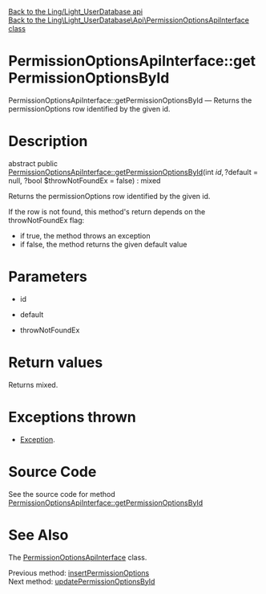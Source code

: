 [Back to the Ling/Light_UserDatabase api](https://github.com/lingtalfi/Light_UserDatabase/blob/master/doc/api/Ling/Light_UserDatabase.md)<br>
[Back to the Ling\Light_UserDatabase\Api\PermissionOptionsApiInterface class](https://github.com/lingtalfi/Light_UserDatabase/blob/master/doc/api/Ling/Light_UserDatabase/Api/PermissionOptionsApiInterface.md)


PermissionOptionsApiInterface::getPermissionOptionsById
================



PermissionOptionsApiInterface::getPermissionOptionsById — Returns the permissionOptions row identified by the given id.




Description
================


abstract public [PermissionOptionsApiInterface::getPermissionOptionsById](https://github.com/lingtalfi/Light_UserDatabase/blob/master/doc/api/Ling/Light_UserDatabase/Api/PermissionOptionsApiInterface/getPermissionOptionsById.md)(int $id, ?$default = null, ?bool $throwNotFoundEx = false) : mixed




Returns the permissionOptions row identified by the given id.

If the row is not found, this method's return depends on the throwNotFoundEx flag:
- if true, the method throws an exception
- if false, the method returns the given default value




Parameters
================


- id

    

- default

    

- throwNotFoundEx

    


Return values
================

Returns mixed.


Exceptions thrown
================

- [Exception](http://php.net/manual/en/class.exception.php).&nbsp;







Source Code
===========
See the source code for method [PermissionOptionsApiInterface::getPermissionOptionsById](https://github.com/lingtalfi/Light_UserDatabase/blob/master/Api/PermissionOptionsApiInterface.php#L50-L50)


See Also
================

The [PermissionOptionsApiInterface](https://github.com/lingtalfi/Light_UserDatabase/blob/master/doc/api/Ling/Light_UserDatabase/Api/PermissionOptionsApiInterface.md) class.

Previous method: [insertPermissionOptions](https://github.com/lingtalfi/Light_UserDatabase/blob/master/doc/api/Ling/Light_UserDatabase/Api/PermissionOptionsApiInterface/insertPermissionOptions.md)<br>Next method: [updatePermissionOptionsById](https://github.com/lingtalfi/Light_UserDatabase/blob/master/doc/api/Ling/Light_UserDatabase/Api/PermissionOptionsApiInterface/updatePermissionOptionsById.md)<br>

